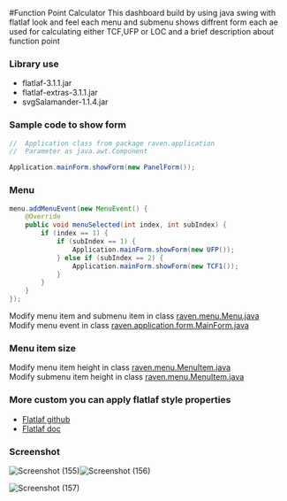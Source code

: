 #Function Point Calculator
This dashboard build by using java swing with flatlaf look and feel
each menu and submenu shows diffrent form each ae used for calculating either TCF,UFP or LOC and a brief description about function point
 
### Library use
- flatlaf-3.1.1.jar
- flatlaf-extras-3.1.1.jar
- svgSalamander-1.1.4.jar

### Sample code to show form
``` java
//  Application class from package raven.application
//  Parameter as java.awt.Component

Application.mainForm.showForm(new PanelForm());
```
### Menu
``` java
menu.addMenuEvent(new MenuEvent() {
    @Override
    public void menuSelected(int index, int subIndex) {
        if (index == 1) {
            if (subIndex == 1) {
                Application.mainForm.showForm(new UFP());
            } else if (subIndex == 2) {
                Application.mainForm.showForm(new TCF1());
            }
        }
    }
});
```
Modify menu item and submenu item in class [raven.menu.Menu.java](https://github.com/DJ-Raven/java-ui-dashboard-014/blob/003b4b5f49f14280762212c407e496ae43e4a19f/src/raven/menu/Menu.java#L33)</br>
Modify menu event in class [raven.application.form.MainForm.java](https://github.com/DJ-Raven/java-ui-dashboard-014/blob/003b4b5f49f14280762212c407e496ae43e4a19f/src/raven/application/form/MainForm.java#L53)
### Menu item size
Modify menu item height in class [raven.menu.MenuItem.java](https://github.com/DJ-Raven/java-ui-dashboard-014/blob/69bec2044c79a409e98c22e5328934f437c3a040/src/raven/menu/MenuItem.java#L57)</br>
Modify submenu item height in class [raven.menu.MenuItem.java](https://github.com/DJ-Raven/java-ui-dashboard-014/blob/69bec2044c79a409e98c22e5328934f437c3a040/src/raven/menu/MenuItem.java#L58)</br>  

### More custom you can apply flatlaf style properties

- [Flatlaf github](https://github.com/JFormDesigner/FlatLaf)
- [Flatlaf doc](https://www.formdev.com/flatlaf/customizing/)
### Screenshot
![Screenshot (155)](https://github.com/Moutasem-Salah/Function-Point-System/assets/125928209/9be464af-5a5e-4b98-81ca-675726e6bddf)![Screenshot (156)](https://github.com/Moutasem-Salah/Function-Point-System/assets/125928209/12d09f18-ffff-4bb3-af2f-f8ee6dd2da18)



![Screenshot (157)](https://github.com/Moutasem-Salah/Function-Point-System/assets/125928209/a1fbbcae-fcb1-47e3-b345-ef99d8bb64d3)

